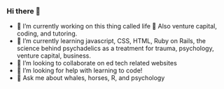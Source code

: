 ### Hi there 👋

<!--
**MichelleModest/MichelleModest** is a ✨ _special_ ✨ repository because its `README.md` (this file) appears on your GitHub profile.

Here are some ideas to get you started:
-->

- 🔭 I’m currently working on this thing called life 🤔 Also venture capital, coding, and tutoring. 
- 🌱 I’m currently learning javascript, CSS, HTML, Ruby on Rails, the science behind psychadelics as a treatment for trauma, psychology, venture capital, business. 
- 👯 I’m looking to collaborate on ed tech related websites
- 🤔 I’m looking for help with learning to code!
- 💬 Ask me about whales, horses, R, and psychology

